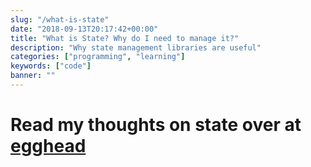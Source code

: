 ```yaml
---
slug: "/what-is-state"
date: "2018-09-13T20:17:42+00:00"
title: "What is State? Why do I need to manage it?"
description: "Why state management libraries are useful"
categories: ["programming", "learning"]
keywords: ["code"]
banner: ""
---
```


# Read my thoughts on state over at [egghead](https://egghead.io/articles/what-is-state-why-do-i-need-to-manage-it)
